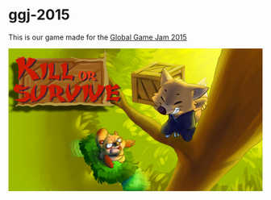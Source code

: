 # ggj-2015
This is our game made for the [Global Game Jam 2015](http://globalgamejam.org/2015/jam-sites/game-jam-barcelona-vgafib/games)

![Alt text](https://github.com/bmoix/ggj-2015/blob/master/res/pictures/titleScreen.png "Kill or survive")
